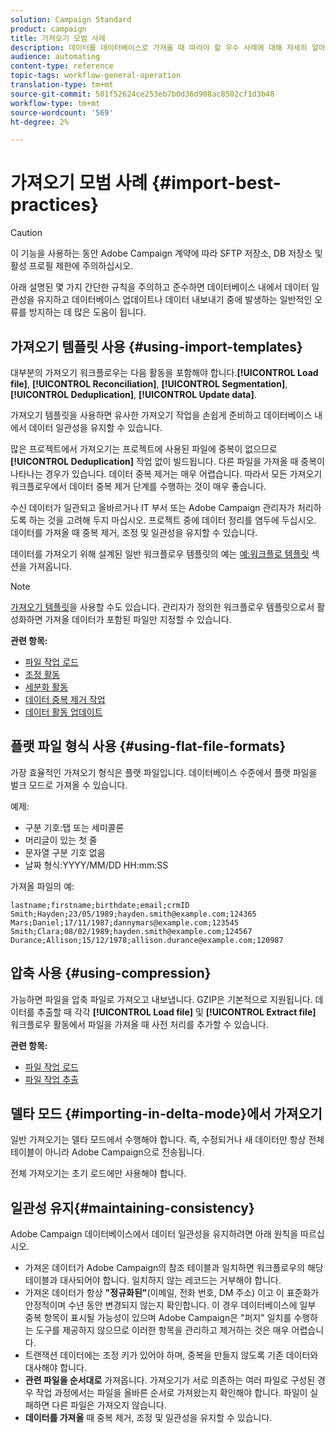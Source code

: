 ```yaml
---
solution: Campaign Standard
product: campaign
title: 가져오기 모범 사례
description: 데이터를 데이터베이스로 가져올 때 따라야 할 우수 사례에 대해 자세히 알아보십시오.
audience: automating
content-type: reference
topic-tags: workflow-general-operation
translation-type: tm+mt
source-git-commit: 501f52624ce253eb7b0d36d908ac8502cf1d3b48
workflow-type: tm+mt
source-wordcount: '569'
ht-degree: 2%

---
```



# 가져오기 모범 사례 {#import-best-practices}

>[!CAUTION]
>
>이 기능을 사용하는 동안 Adobe Campaign 계약에 따라 SFTP 저장소, DB 저장소 및 활성 프로필 제한에 주의하십시오.

아래 설명된 몇 가지 간단한 규칙을 주의하고 준수하면 데이터베이스 내에서 데이터 일관성을 유지하고 데이터베이스 업데이트나 데이터 내보내기 중에 발생하는 일반적인 오류를 방지하는 데 많은 도움이 됩니다.

## 가져오기 템플릿 사용 {#using-import-templates}

대부분의 가져오기 워크플로우는 다음 활동을 포함해야 합니다.**[!UICONTROL Load file]**, **[!UICONTROL Reconciliation]**, **[!UICONTROL Segmentation]**, **[!UICONTROL Deduplication]**, **[!UICONTROL Update data]**.

가져오기 템플릿을 사용하면 유사한 가져오기 작업을 손쉽게 준비하고 데이터베이스 내에서 데이터 일관성을 유지할 수 있습니다.

많은 프로젝트에서 가져오기는 프로젝트에 사용된 파일에 중복이 없으므로 **[!UICONTROL Deduplication]** 작업 없이 빌드됩니다. 다른 파일을 가져올 때 중복이 나타나는 경우가 있습니다. 데이터 중복 제거는 매우 어렵습니다. 따라서 모든 가져오기 워크플로우에서 데이터 중복 제거 단계를 수행하는 것이 매우 좋습니다.

수신 데이터가 일관되고 올바르거나 IT 부서 또는 Adobe Campaign 관리자가 처리하도록 하는 것을 고려해 두지 마십시오. 프로젝트 중에 데이터 정리를 염두에 두십시오. 데이터를 가져올 때 중복 제거, 조정 및 일관성을 유지할 수 있습니다.

데이터를 가져오기 위해 설계된 일반 워크플로우 템플릿의 예는 [예:워크플로 템플릿](../../automating/using/creating-import-workflow-templates.md) 섹션을 가져옵니다.

>[!NOTE]
>
>[가져오기 템플릿](../../automating/using/importing-data-with-import-templates.md)을 사용할 수도 있습니다. 관리자가 정의한 워크플로우 템플릿으로서 활성화하면 가져올 데이터가 포함된 파일만 지정할 수 있습니다.

**관련 항목:**

* [파일 작업 로드](../../automating/using/load-file.md)
* [조정 활동](../../automating/using/reconciliation.md)
* [세분화 활동](../../automating/using/segmentation.md)
* [데이터 중복 제거 작업](../../automating/using/deduplication.md)
* [데이터 활동 업데이트](../../automating/using/update-data.md)

## 플랫 파일 형식 사용 {#using-flat-file-formats}

가장 효율적인 가져오기 형식은 플랫 파일입니다. 데이터베이스 수준에서 플랫 파일을 벌크 모드로 가져올 수 있습니다.

예제:

* 구분 기호:탭 또는 세미콜론
* 머리글이 있는 첫 줄
* 문자열 구분 기호 없음
* 날짜 형식:YYYY/MM/DD HH:mm:SS

가져올 파일의 예:

```
lastname;firstname;birthdate;email;crmID
Smith;Hayden;23/05/1989;hayden.smith@example.com;124365
Mars;Daniel;17/11/1987;dannymars@example.com;123545
Smith;Clara;08/02/1989;hayden.smith@example.com;124567
Durance;Allison;15/12/1978;allison.durance@example.com;120987
```

## 압축 사용 {#using-compression}

가능하면 파일을 압축 파일로 가져오고 내보냅니다. GZIP은 기본적으로 지원됩니다. 데이터를 추출할 때 각각 **[!UICONTROL Load file]** 및 **[!UICONTROL Extract file]** 워크플로우 활동에서 파일을 가져올 때 사전 처리를 추가할 수 있습니다.

**관련 항목:**

* [파일 작업 로드](../../automating/using/load-file.md)
* [파일 작업 추출](../../automating/using/extract-file.md)

## 델타 모드 {#importing-in-delta-mode}에서 가져오기

일반 가져오기는 델타 모드에서 수행해야 합니다. 즉, 수정되거나 새 데이터만 항상 전체 테이블이 아니라 Adobe Campaign으로 전송됩니다.

전체 가져오기는 초기 로드에만 사용해야 합니다.

## 일관성 유지{#maintaining-consistency}

Adobe Campaign 데이터베이스에서 데이터 일관성을 유지하려면 아래 원칙을 따르십시오.

* 가져온 데이터가 Adobe Campaign의 참조 테이블과 일치하면 워크플로우의 해당 테이블과 대사되어야 합니다. 일치하지 않는 레코드는 거부해야 합니다.
* 가져온 데이터가 항상 **&quot;정규화된&quot;**(이메일, 전화 번호, DM 주소) 이고 이 표준화가 안정적이며 수년 동안 변경되지 않는지 확인합니다. 이 경우 데이터베이스에 일부 중복 항목이 표시될 가능성이 있으며 Adobe Campaign은 &quot;퍼지&quot; 일치를 수행하는 도구를 제공하지 않으므로 이러한 항목을 관리하고 제거하는 것은 매우 어렵습니다.
* 트랜잭션 데이터에는 조정 키가 있어야 하며, 중복을 만들지 않도록 기존 데이터와 대사해야 합니다.
* **관련 파일을 순서대로** 가져옵니다. 가져오기가 서로 의존하는 여러 파일로 구성된 경우 작업 과정에서는 파일을 올바른 순서로 가져왔는지 확인해야 합니다. 파일이 실패하면 다른 파일은 가져오지 않습니다.
* **데이터를 가져올** 때 중복 제거, 조정 및 일관성을 유지할 수 있습니다.
